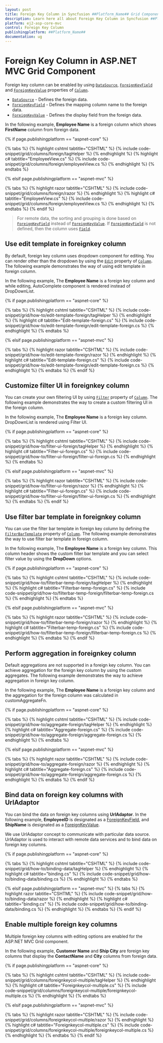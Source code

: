 ```yaml
---
layout: post
title: Foreign Key Column in Syncfusion ##Platform_Name## Grid Component
description: Learn here all about Foreign Key Column in Syncfusion ##Platform_Name## Grid component of Syncfusion Essential JS 2 and more.
platform: ej2-asp-core-mvc
control: Foreign Key Column
publishingplatform: ##Platform_Name##
documentation: ug
---
```


# Foreign Key Column in ASP.NET MVC Grid Component

Foreign key column can be enabled by using [`DataSource`](https://help.syncfusion.com/cr/aspnetcore-js2/Syncfusion.EJ2.Grids.GridColumn.html#Syncfusion_EJ2_Grids_GridColumn_DataSource), [`ForeignKeyField`](https://help.syncfusion.com/cr/aspnetcore-js2/Syncfusion.EJ2.Grids.GridColumn.html#Syncfusion_EJ2_Grids_GridColumn_ForeignKeyField) and [`ForeignKeyValue`](https://help.syncfusion.com/cr/aspnetcore-js2/Syncfusion.EJ2.Grids.GridColumn.html#Syncfusion_EJ2_Grids_GridColumn_ForeignKeyValue) properties of [`Column`](https://help.syncfusion.com/cr/aspnetcore-js2/Syncfusion.EJ2.Grids.GridColumn.html).

* [`DataSource`](https://help.syncfusion.com/cr/aspnetcore-js2/Syncfusion.EJ2.Grids.GridColumn.html#Syncfusion_EJ2_Grids_GridColumn_DataSource) - Defines the foreign data.
* [`ForeignKeyField`](https://help.syncfusion.com/cr/aspnetcore-js2/Syncfusion.EJ2.Grids.GridColumn.html#Syncfusion_EJ2_Grids_GridColumn_ForeignKeyField) - Defines the mapping column name to the foreign data.
* [`ForeignKeyValue`](https://help.syncfusion.com/cr/aspnetcore-js2/Syncfusion.EJ2.Grids.GridColumn.html#Syncfusion_EJ2_Grids_GridColumn_ForeignKeyValue) - Defines the display field from the foreign data.

In the following example, **Employee Name** is a foreign column which shows **FirstName** column from foreign data.

{% if page.publishingplatform == "aspnet-core" %}

{% tabs %}
{% highlight cshtml tabtitle="CSHTML" %}
{% include code-snippet/grid/columns/foreign/tagHelper %}
{% endhighlight %}
{% highlight c# tabtitle="EmployeeView.cs" %}
{% include code-snippet/grid/columns/foreign/employeeView.cs %}
{% endhighlight %}
{% endtabs %}

{% elsif page.publishingplatform == "aspnet-mvc" %}

{% tabs %}
{% highlight razor tabtitle="CSHTML" %}
{% include code-snippet/grid/columns/foreign/razor %}
{% endhighlight %}
{% highlight c# tabtitle="EmployeeView.cs" %}
{% include code-snippet/grid/columns/foreign/employeeView.cs %}
{% endhighlight %}
{% endtabs %}
{% endif %}



> For remote data, the sorting and grouping is done based on [`ForeignKeyField`](https://help.syncfusion.com/cr/aspnetcore-js2/Syncfusion.EJ2.Grids.GridColumn.html#Syncfusion_EJ2_Grids_GridColumn_ForeignKeyField) instead of [`ForeignKeyValue`](https://help.syncfusion.com/cr/aspnetcore-js2/Syncfusion.EJ2.Grids.GridColumn.html#Syncfusion_EJ2_Grids_GridColumn_ForeignKeyValue).
> If [`ForeignKeyField`](https://help.syncfusion.com/cr/aspnetcore-js2/Syncfusion.EJ2.Grids.GridColumn.html#Syncfusion_EJ2_Grids_GridColumn_ForeignKeyField) is not defined, then the column uses [`Field`](https://help.syncfusion.com/cr/aspnetcore-js2/Syncfusion.EJ2.Grids.GridColumnBuilder-1.html#Syncfusion_EJ2_Grids_GridColumnBuilder_1_Field_System_String_).

## Use edit template in foreignkey column

By default, foreign key column uses dropdown component for editing. You can render other than the dropdown by using the [`Edit`](https://help.syncfusion.com/cr/aspnetcore-js2/Syncfusion.EJ2.Grids.GridColumn.html#Syncfusion_EJ2_Grids_GridColumn_Edit) property of [`Column`](https://help.syncfusion.com/cr/aspnetcore-js2/Syncfusion.EJ2.Grids.GridColumn.html). The following example demonstrates the way of using edit template in foreign column.

In the following example, The **Employee Name** is a foreign key column and while editing, AutoComplete component is rendered instead of DropDownList.

{% if page.publishingplatform == "aspnet-core" %}

{% tabs %}
{% highlight cshtml tabtitle="CSHTML" %}
{% include code-snippet/grid/how-to/edit-template-foreign/tagHelper %}
{% endhighlight %}
{% highlight c# tabtitle="Edit-template-foreign.cs" %}
{% include code-snippet/grid/how-to/edit-template-foreign/edit-template-foreign.cs %}
{% endhighlight %}
{% endtabs %}

{% elsif page.publishingplatform == "aspnet-mvc" %}

{% tabs %}
{% highlight razor tabtitle="CSHTML" %}
{% include code-snippet/grid/how-to/edit-template-foreign/razor %}
{% endhighlight %}
{% highlight c# tabtitle="Edit-template-foreign.cs" %}
{% include code-snippet/grid/how-to/edit-template-foreign/edit-template-foreign.cs %}
{% endhighlight %}
{% endtabs %}
{% endif %}



## Customize filter UI in foreignkey column

You can create your own filtering UI by using [`Filter`](https://help.syncfusion.com/cr/aspnetcore-js2/Syncfusion.EJ2.Grids.GridColumn.html#Syncfusion_EJ2_Grids_GridColumn_Filter) property of [`Column`](https://help.syncfusion.com/cr/aspnetcore-js2/Syncfusion.EJ2.Grids.GridColumn.html). The following example demonstrates the way to create a custom filtering UI in the foreign column.

In the following example, The **Employee Name** is a foreign key column. DropDownList is rendered using Filter UI.

{% if page.publishingplatform == "aspnet-core" %}

{% tabs %}
{% highlight cshtml tabtitle="CSHTML" %}
{% include code-snippet/grid/how-to/filter-ui-foreign/tagHelper %}
{% endhighlight %}
{% highlight c# tabtitle="Filter-ui-foreign.cs" %}
{% include code-snippet/grid/how-to/filter-ui-foreign/filter-ui-foreign.cs %}
{% endhighlight %}
{% endtabs %}

{% elsif page.publishingplatform == "aspnet-mvc" %}

{% tabs %}
{% highlight razor tabtitle="CSHTML" %}
{% include code-snippet/grid/how-to/filter-ui-foreign/razor %}
{% endhighlight %}
{% highlight c# tabtitle="Filter-ui-foreign.cs" %}
{% include code-snippet/grid/how-to/filter-ui-foreign/filter-ui-foreign.cs %}
{% endhighlight %}
{% endtabs %}
{% endif %}



## Use filter bar template in foreignkey column

You can use the filter bar template in foreign key column by defining the [`FilterBarTemplate`](https://help.syncfusion.com/cr/aspnetcore-js2/Syncfusion.EJ2.Grids.GridColumn.html#Syncfusion_EJ2_Grids_GridColumn_FilterBarTemplate) property of [`Column`](https://help.syncfusion.com/cr/aspnetcore-js2/Syncfusion.EJ2.Grids.GridColumn.html). The following example demonstrates the way to use filter bar template in foreign column.

In the following example, The **Employee Name** is a foreign key column. This column header shows the custom filter bar template and you can select filter value by using the **DropDown** options.

{% if page.publishingplatform == "aspnet-core" %}

{% tabs %}
{% highlight cshtml tabtitle="CSHTML" %}
{% include code-snippet/grid/how-to/filterbar-temp-foreign/tagHelper %}
{% endhighlight %}
{% highlight c# tabtitle="Filterbar-temp-foreign.cs" %}
{% include code-snippet/grid/how-to/filterbar-temp-foreign/filterbar-temp-foreign.cs %}
{% endhighlight %}
{% endtabs %}

{% elsif page.publishingplatform == "aspnet-mvc" %}

{% tabs %}
{% highlight razor tabtitle="CSHTML" %}
{% include code-snippet/grid/how-to/filterbar-temp-foreign/razor %}
{% endhighlight %}
{% highlight c# tabtitle="Filterbar-temp-foreign.cs" %}
{% include code-snippet/grid/how-to/filterbar-temp-foreign/filterbar-temp-foreign.cs %}
{% endhighlight %}
{% endtabs %}
{% endif %}



## Perform aggregation in foreignkey column

Default aggregations are not supported in a foreign key column. You can achieve aggregation for the foreign key column by using the custom aggregates. The following example demonstrates the way to achieve aggregation in foreign key column.

In the following example, The **Employee Name** is a foreign key column and the aggregation for the foreign column was calculated in customAggregateFn.

{% if page.publishingplatform == "aspnet-core" %}

{% tabs %}
{% highlight cshtml tabtitle="CSHTML" %}
{% include code-snippet/grid/how-to/aggregate-foreign/tagHelper %}
{% endhighlight %}
{% highlight c# tabtitle="Aggregate-foreign.cs" %}
{% include code-snippet/grid/how-to/aggregate-foreign/aggregate-foreign.cs %}
{% endhighlight %}
{% endtabs %}

{% elsif page.publishingplatform == "aspnet-mvc" %}

{% tabs %}
{% highlight razor tabtitle="CSHTML" %}
{% include code-snippet/grid/how-to/aggregate-foreign/razor %}
{% endhighlight %}
{% highlight c# tabtitle="Aggregate-foreign.cs" %}
{% include code-snippet/grid/how-to/aggregate-foreign/aggregate-foreign.cs %}
{% endhighlight %}
{% endtabs %}
{% endif %}

## Bind data on foreign key columns with UrlAdaptor

You can bind the data on foreign key columns using **UrlAdaptor**. In the following example, **EmployeeID** is designated as a [ForeignKeyField](https://help.syncfusion.com/cr/aspnetmvc-js2/Syncfusion.EJ2.Grids.GridColumn.html#Syncfusion_EJ2_Grids_GridColumn_ForeignKeyField), and **ShipName** is designated as a [ForeignKeyValue](https://help.syncfusion.com/cr/aspnetmvc-js2/Syncfusion.EJ2.Grids.GridColumn.html#Syncfusion_EJ2_Grids_GridColumn_ForeignKeyValue).

We use UrlAdaptor concept to communicate with particular data source. UrlAdaptor is used to interact with remote data services and to bind data on foreign key columns.

{% if page.publishingplatform == "aspnet-core" %}

{% tabs %}
{% highlight cshtml tabtitle="CSHTML" %}
{% include code-snippet/grid/how-to/binding-data/tagHelper %}
{% endhighlight %}
{% highlight c# tabtitle="binding.cs" %}
{% include code-snippet/grid/how-to/binding-data/binding.cs %}
{% endhighlight %}
{% endtabs %}

{% elsif page.publishingplatform == "aspnet-mvc" %}
{% tabs %}
{% highlight razor tabtitle="CSHTML" %}
{% include code-snippet/grid/how-to/binding-data/razor %}
{% endhighlight %}
{% highlight c# tabtitle="binding.cs" %}
{% include code-snippet/grid/how-to/binding-data/binding.cs %}
{% endhighlight %}
{% endtabs %}
{% endif %}

## Enable multiple foreign key columns

Multiple foreign key columns with editing options are enabled for the ASP.NET MVC Grid component.

In the following example, **Customer Name** and **Ship City** are foreign key columns that display the **ContactName** and **City** columns from foreign data.

{% if page.publishingplatform == "aspnet-core" %}

{% tabs %}
{% highlight cshtml tabtitle="CSHTML" %}
{% include code-snippet/grid/columns/foreignkeycol-multiple/tagHelper %}
{% endhighlight %}
{% highlight c# tabtitle="Foreignkeycol-multiple.cs" %}
{% include code-snippet/grid/columns/foreignkeycol-multiple/foreignkeycol-multiple.cs %}
{% endhighlight %}
{% endtabs %}

{% elsif page.publishingplatform == "aspnet-mvc" %}

{% tabs %}
{% highlight razor tabtitle="CSHTML" %}
{% include code-snippet/grid/columns/foreignkeycol-multiple/razor %}
{% endhighlight %}
{% highlight c# tabtitle="Foreignkeycol-multiple.cs" %}
{% include code-snippet/grid/columns/foreignkeycol-multiple/foreignkeycol-multiple.cs %}
{% endhighlight %}
{% endtabs %}
{% endif %}